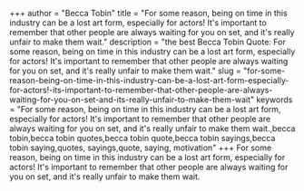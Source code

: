 +++
author = "Becca Tobin"
title = "For some reason, being on time in this industry can be a lost art form, especially for actors! It's important to remember that other people are always waiting for you on set, and it's really unfair to make them wait."
description = "the best Becca Tobin Quote: For some reason, being on time in this industry can be a lost art form, especially for actors! It's important to remember that other people are always waiting for you on set, and it's really unfair to make them wait."
slug = "for-some-reason-being-on-time-in-this-industry-can-be-a-lost-art-form-especially-for-actors!-its-important-to-remember-that-other-people-are-always-waiting-for-you-on-set-and-its-really-unfair-to-make-them-wait"
keywords = "For some reason, being on time in this industry can be a lost art form, especially for actors! It's important to remember that other people are always waiting for you on set, and it's really unfair to make them wait.,becca tobin,becca tobin quotes,becca tobin quote,becca tobin sayings,becca tobin saying,quotes, sayings,quote, saying, motivation"
+++
For some reason, being on time in this industry can be a lost art form, especially for actors! It's important to remember that other people are always waiting for you on set, and it's really unfair to make them wait.
